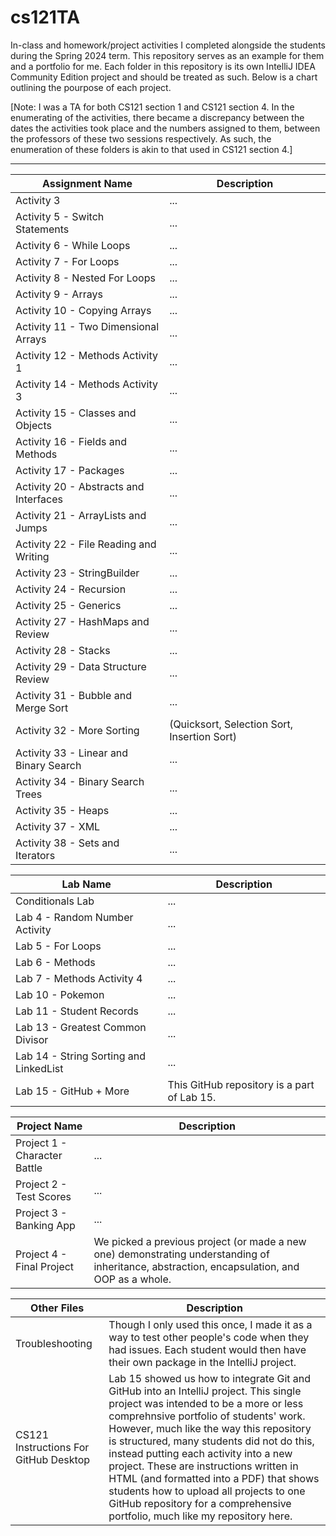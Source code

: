 # cs121TA
In-class and homework/project activities I completed alongside the students during the Spring 2024 term. This repository serves as an example for them and a portfolio for me.
Each folder in this repository is its own IntelliJ IDEA Community Edition project and should be treated as such. Below is a chart outlining the pourpose of each project.

[Note: I was a TA for both CS121 section 1 and CS121 section 4. In the enumerating of the activities, there became a discrepancy between the dates the activities took place and the numbers assigned to them, between the professors of these two sessions respectively. As such, the enumeration of these folders is akin to that used in CS121 section 4.]

---
| Assignment Name | Description |
| ------------ | ----------- |
| Activity 3 | ... |
| Activity 5 - Switch Statements | ... |
| Activity 6 - While Loops | ... |
| Activity 7 - For Loops | ... |
| Activity 8 - Nested For Loops | ... |
| Activity 9 - Arrays | ... |
| Activity 10 - Copying Arrays | ... |
| Activity 11 - Two Dimensional Arrays | ... |
| Activity 12 - Methods Activity 1 | ... |
| Activity 14 - Methods Activity 3 | ... |
| Activity 15 - Classes and Objects | ... |
| Activity 16 - Fields and Methods | ... |
| Activity 17 - Packages | ... |
| Activity 20 - Abstracts and Interfaces | ... |
| Activity 21 - ArrayLists and Jumps | ... |
| Activity 22 - File Reading and Writing | ... |
| Activity 23 - StringBuilder | ... |
| Activity 24 - Recursion | ... |
| Activity 25 - Generics | ... |
| Activity 27 - HashMaps and Review | ... |
| Activity 28 - Stacks | ... |
| Activity 29 - Data Structure Review | ... |
| Activity 31 - Bubble and Merge Sort | ... |
| Activity 32 - More Sorting | (Quicksort, Selection Sort, Insertion Sort) |
| Activity 33 - Linear and Binary Search | ... |
| Activity 34 - Binary Search Trees | ... |
| Activity 35 - Heaps | ... |
| Activity 37 - XML | ... |
| Activity 38 - Sets and Iterators | ... |

| Lab Name | Description |
| -------- | ----------- |
| Conditionals Lab | ... |
| Lab 4 - Random Number Activity | ... |
| Lab 5 - For Loops | ... |
| Lab 6 - Methods | ... |
| Lab 7 - Methods Activity 4 | ... |
| Lab 10 - Pokemon | ... |
| Lab 11 - Student Records | ... |
| Lab 13 - Greatest Common Divisor | ... |
| Lab 14 - String Sorting and LinkedList | ... |
| Lab 15 - GitHub + More | This GitHub repository is a part of Lab 15. |

| Project Name | Description |
| ------------ | ----------- |
| Project 1 - Character Battle | ... |
| Project 2 - Test Scores | ... |
| Project 3 - Banking App | ... |
| Project 4 - Final Project | We picked a previous project (or made a new one) demonstrating understanding of inheritance, abstraction, encapsulation, and OOP as a whole. |

| Other Files | Description |
| ----------- | ----------- |
| Troubleshooting | Though I only used this once, I made it as a way to test other people's code when they had issues. Each student would then have their own package in the IntelliJ project. |
| CS121 Instructions For GitHub Desktop | Lab 15 showed us how to integrate Git and GitHub into an IntelliJ project. This single project was intended to be a more or less comprehnsive portfolio of students' work. However, much like the way this repository is structured, many students did not do this, instead putting each activity into a new project. These are instructions written in HTML (and formatted into a PDF) that shows students how to upload all projects to one GitHub repository for a comprehensive portfolio, much like my repository here. |
